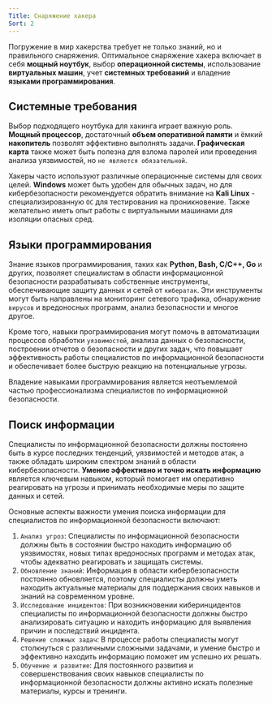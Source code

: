 ```yaml
---
Title: Снаряжение хакера
Sort: 2
---
```

Погружение в мир хакерства требует не только знаний, но и правильного снаряжения. Оптимальное снаряжение хакера включает в себя **мощный ноутбук**, выбор **операционной системы**, использование **виртуальных машин**, учет **системных требований** и владение **языками программирования**.

## Системные требования

Выбор подходящего ноутбука для хакинга играет важную роль. **Мощный процессор**, достаточный **объем оперативной памяти** и ёмкий **накопитель** позволят эффективно выполнять задачи. **Графическая карта** также может быть полезна для взлома паролей или проведения анализа уязвимостей, но `не является обязательной`.

Хакеры часто используют различные операционные системы для своих целей. **Windows** может быть удобен для обычных задач, но для кибербезопасности рекомендуется обратить внимание на **Kali Linux** - специализированную `ОС` для тестирования на проникновение. Также желательно иметь опыт работы с виртуальными машинами для изоляции опасных сред.

  

## Языки программирования

  

Знание языков программирования, таких как **Python, Bash, C/C++, Go** и других, позволяет специалистам в области информационной безопасности разрабатывать собственные инструменты, обеспечивающие защиту данных и сетей от `кибератак`. Эти инструменты могут быть направлены на мониторинг сетевого трафика, обнаружение `вирусов` и вредоносных программ, анализ безопасности и многое другое.

Кроме того, навыки программирования могут помочь в автоматизации процессов обработки `уязвимостей`, анализа данных о безопасности, построении отчетов о безопасности и других задач, что повышает эффективность работы специалистов по информационной безопасности и обеспечивает более быструю реакцию на потенциальные угрозы.

Владение навыками программирования является неотъемлемой частью профессионализма специалистов по информационной безопасности.


## Поиск информации

Специалисты по информационной безопасности должны постоянно быть в курсе последних тенденций, уязвимостей и методов атак, а также обладать широким спектром знаний в области кибербезопасности. **Умение эффективно и точно искать информацию** является ключевым навыком, который помогает им оперативно реагировать на угрозы и принимать необходимые меры по защите данных и сетей.

Основные аспекты важности умения поиска информации для специалистов по информационной безопасности включают:

1. `Анализ угроз`: Специалисты по информационной безопасности должны быть в состоянии быстро находить информацию об уязвимостях, новых типах вредоносных программ и методах атак, чтобы адекватно реагировать и защищать системы.
2. `Обновление знаний`: Информация в области кибербезопасности постоянно обновляется, поэтому специалисты должны уметь находить актуальные материалы для поддержания своих навыков и знаний на современном уровне.
3. `Исследование инцидентов`: При возникновении киберинцидентов специалисты по информационной безопасности должны быстро анализировать ситуацию и находить информацию для выявления причин и последствий инцидента.
4. `Решение сложных задач`: В процессе работы специалисты могут столкнуться с различными сложными задачами, и умение быстро и эффективно находить информацию поможет им успешно их решать.
5. `Обучение и развитие`: Для постоянного развития и совершенствования своих навыков специалисты по информационной безопасности должны активно искать полезные материалы, курсы и тренинги.